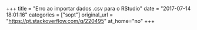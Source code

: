 +++
title = "Erro ao importar dados .csv para o RStudio"
date = "2017-07-14 18:01:16"
categories = ["sopt"]
original_url = "https://pt.stackoverflow.com/q/220495"
at_home="no"
+++

